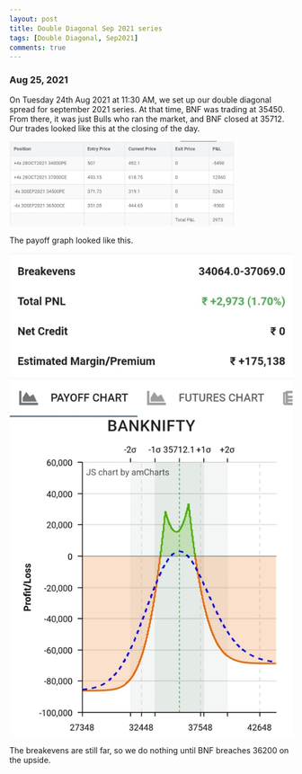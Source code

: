 ```yaml
---
layout: post
title: Double Diagonal Sep 2021 series
tags: [Double Diagonal, Sep2021]
comments: true
---
```


### Aug 25, 2021
On Tuesday 24th Aug 2021 at 11:30 AM, we set up our double diagonal spread for september 2021 series. At that time, BNF was trading at 35450. From there, it was just Bulls who ran the market, and BNF closed at 35712.
Our trades looked like this at the closing of the day.

<!-- ![dd_status_aug_24_2021](../assets/img/dd_status_aug_24_2021.jpeg) -->
<img src="../assets/img/dd_status_aug_24_2021.jpeg" width="400px" class="centerImage"/>

The payoff graph looked like this.

![dd_payoff_aug_24_2021](../assets/img/dd_payoff_aug_24_2021.jpeg)

The breakevens are still far, so we do nothing until BNF breaches 36200 on the upside.
